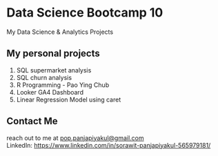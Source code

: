 # Data Science Bootcamp 10
My Data Science &amp; Analytics Projects

## My personal projects

1. SQL supermarket analysis
2. SQL churn analysis
3. R Programming - Pao Ying Chub
4. Looker GA4 Dashboard
5. Linear Regression Model using caret

## Contact Me
reach out to me at pop.panjapiyakul@gmail.com<br/>
LinkedIn: https://www.linkedin.com/in/sorawit-panjapiyakul-565979181/

